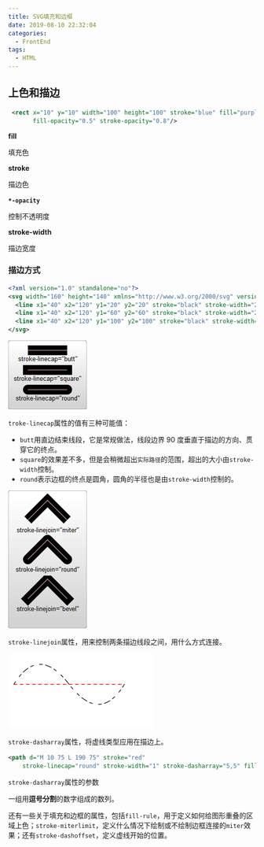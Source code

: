 ```yaml
---
title: SVG填充和边框
date: 2019-08-10 22:32:04
categories:
  - FrontEnd
tags:
  - HTML
---
```


## 上色和描边

```xml
 <rect x="10" y="10" width="100" height="100" stroke="blue" fill="purple"
       fill-opacity="0.5" stroke-opacity="0.8"/>
```

**fill**

填充色

**stroke**

描边色

**`*-opacity`**

控制不透明度

**stroke-width**

描边宽度

### 描边方式

```xml
<?xml version="1.0" standalone="no"?>
<svg width="160" height="140" xmlns="http://www.w3.org/2000/svg" version="1.1">
  <line x1="40" x2="120" y1="20" y2="20" stroke="black" stroke-width="20" stroke-linecap="butt"/>
  <line x1="40" x2="120" y1="60" y2="60" stroke="black" stroke-width="20" stroke-linecap="square"/>
  <line x1="40" x2="120" y1="100" y2="100" stroke="black" stroke-width="20" stroke-linecap="round"/>
</svg>
```

![img](填充和边框/SVG_Stroke_Linecap_Example.png)

`troke-linecap`属性的值有三种可能值：

- `butt`用直边结束线段，它是常规做法，线段边界 90 度垂直于描边的方向、贯穿它的终点。
- `square`的效果差不多，但是会稍微超出`实际路径`的范围，超出的大小由`stroke-width`控制。
- `round`表示边框的终点是圆角，圆角的半径也是由`stroke-width`控制的。

![img](填充和边框/SVG_Stroke_Linejoin_Example.png)

`stroke-linejoin`属性，用来控制两条描边线段之间，用什么方式连接。

![image-20200224182347183](填充和边框/image-20200224182347183.png)

`stroke-dasharray`属性，将虚线类型应用在描边上。

```xml
<path d="M 10 75 L 190 75" stroke="red"
    stroke-linecap="round" stroke-width="1" stroke-dasharray="5,5" fill="none"/>
```

`stroke-dasharray`属性的参数

一组用**逗号分割**的数字组成的数列。

还有一些关于填充和边框的属性，包括`fill-rule`，用于定义如何给图形重叠的区域上色；`stroke-miterlimit`，定义什么情况下绘制或不绘制边框连接的`miter`效果；还有`stroke-dashoffset`，定义虚线开始的位置。
